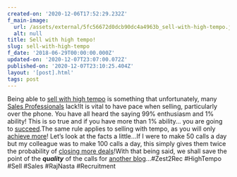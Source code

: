 ```yaml
---
created-on: '2020-12-06T17:52:29.232Z'
f_main-image:
  url: /assets/external/5fc56672d0dcb90dc4a4963b_sell-with-high-tempo.jpg
  alt: null
title: Sell with high tempo!
slug: sell-with-high-tempo
f_date: '2018-06-29T00:00:00.000Z'
updated-on: '2020-12-07T23:07:00.072Z'
published-on: '2020-12-07T23:10:25.404Z'
layout: '[post].html'
tags: post
---
```


Being able to [sell with high tempo](#) is something that unfortunately, many [Sales Professionals](#) lack!It is vital to have pace when selling, particularly over the phone. You have all heard the saying 99% enthusiasm and 1% ability! This is so true and if you have more than 1% ability… you are going to [succeed](#).The same rule applies to selling with tempo, as you will only [achieve more](#)! Let’s look at the facts a little…If I were to make 50 calls a day but my colleague was to make 100 calls a day, this simply gives them twice the probability of [closing more deals](#)!With that being said, we shall save the point of the **_quality_** of the calls for [another blog](#)…#Zest2Rec #HighTempo #Sell #Sales #RajNasta #Recruitment
